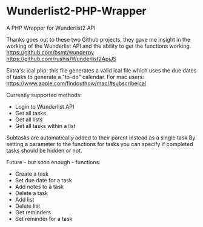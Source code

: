 Wunderlist2-PHP-Wrapper
=======================

A PHP Wrapper for Wunderlist2 API

Thanks goes out to these two Github projects, they gave me insight in the working of the Wunderlist API and the ability to get the functions working.
https://github.com/bsmt/wunderpy
https://github.com/rushis/Wunderlist2ApiJS

Extra's:
ical.php: this file generates a valid ical file which uses the due dates of tasks to generate a "to-do" calendar. For mac users: https://www.apple.com/findouthow/mac/#subscribeical

Currently supported methods:
- Login to Wunderlist API
- Get all tasks
- Get all lists
- Get all tasks within a list

Subtasks are automatically added to their parent instead as a single task
By setting a parameter to the functions for tasks you can specify if completed tasks should be hidden or not.


Future - but soon enough - functions:
- Create a task
- Set due date for a task
- Add notes to a task
- Delete a task
- Add list
- Delete list
- Get reminders
- Set reminder for a task
